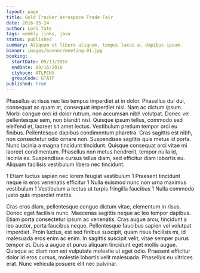 ```yaml
---
layout: page
title: Gold Tracker Aerospace Trade Fair
date: 2016-05-24
author: Lori Tate
tags: weekly links, java
status: published
summary: Aliquam ut libero aliquam, tempus lacus a, dapibus ipsum.
banner: images/banner/meeting-01.jpg
booking:
  startDate: 09/13/2016
  endDate: 09/16/2016
  ctyhocn: ATLPCHX
  groupCode: GTATF
published: true
---
```

Phasellus et risus nec leo tempus imperdiet at in dolor. Phasellus dui dui, consequat ac quam at, consequat imperdiet nisl. Nam ac dictum ipsum. Morbi congue orci id dolor rutrum, non accumsan nibh volutpat. Donec vel pellentesque sem, non blandit nisl. Quisque ipsum tellus, commodo sed eleifend et, laoreet sit amet lectus. Vestibulum pretium tempor orci eu finibus. Pellentesque dapibus condimentum pharetra. Cras sagittis est nibh, non consectetur odio ornare non. Suspendisse sagittis quis metus id porta. Nunc lacinia a magna tincidunt tincidunt. Quisque consequat orci vitae mi laoreet condimentum. Phasellus non metus hendrerit, tempor nulla id, lacinia ex. Suspendisse cursus tellus diam, sed efficitur diam lobortis eu. Aliquam facilisis vestibulum libero nec tincidunt.

1 Etiam luctus sapien nec lorem feugiat vestibulum
1 Praesent tincidunt neque in eros venenatis efficitur
1 Nulla euismod nunc non urna maximus vestibulum
1 Vestibulum a lectus ut turpis fringilla faucibus
1 Nulla commodo justo quis imperdiet mattis.

Cras eros diam, pellentesque congue dictum vitae, elementum in risus. Donec eget facilisis nunc. Maecenas sagittis neque ac leo tempor dapibus. Etiam porta consectetur ipsum ac venenatis. Cras augue arcu, tincidunt a leo auctor, porta faucibus neque. Pellentesque faucibus sapien vel volutpat imperdiet. Proin luctus, est sed finibus suscipit, quam risus facilisis mi, id malesuada eros enim ac enim. In sagittis suscipit velit, vitae semper purus tempor et. Duis a augue et purus aliquam tincidunt eget mollis augue. Quisque ac diam non est vulputate molestie ut eget odio. Praesent efficitur dolor id eros cursus, molestie lobortis velit malesuada. Phasellus eu ultrices erat. Nunc vehicula posuere elit nec pulvinar.

